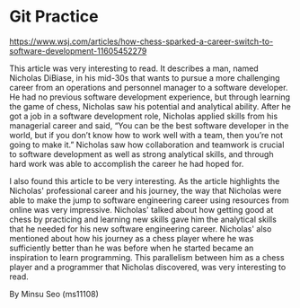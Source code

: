 # Git Practice
https://www.wsj.com/articles/how-chess-sparked-a-career-switch-to-software-development-11605452279

This article was very interesting to read. It describes a man, named Nicholas DiBiase, in his mid-30s that wants to pursue a more challenging career from an operations and personnel manager to a software developer. He had no previous software development experience, but through learning the game of chess, Nicholas saw his potential and analytical ability. After he got a job in a software development role, Nicholas applied skills from his managerial career and said, “You can be the best software developer in the world, but if you don’t know how to work well with a team, then you’re not going to make it.” Nicholas saw how collaboration and teamwork is crucial to software development as well as strong analytical skills, and through hard work was able to accomplish the career he had hoped for.

I also found this article to be very interesting. As the article highlights the Nicholas' professional career and his journey, the way that Nicholas were able to make the jump to software engineering career using resources from online was very impressive. Nicholas' talked about how getting good at chess by practicing and learning new skills gave him the analytical skills that he needed for his new software engineering career. Nicholas' also mentioned about how his journey as a chess player where he was sufficiently better than he was before when he started became an inspiration to learn programming. This parallelism between him as a chess player and a programmer that Nicholas discovered, was very interesting to read.

By Minsu Seo (ms11108)